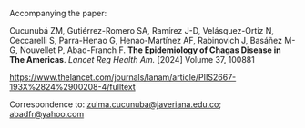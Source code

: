 Accompanying the paper:

Cucunubá ZM, Gutiérrez-Romero SA, Ramírez J-D, Velásquez-Ortiz N, Ceccarelli S, Parra-Henao G, Henao-Martínez AF, Rabinovich J, Basáñez M-G, Nouvellet P, Abad-Franch F. __The Epidemiology of Chagas Disease in The Americas__. _Lancet Reg Health Am._ [2024] Volume 37, 100881

https://www.thelancet.com/journals/lanam/article/PIIS2667-193X%2824%2900208-4/fulltext


Correspondence to: zulma.cucunuba@javeriana.edu.co; abadfr@yahoo.com
